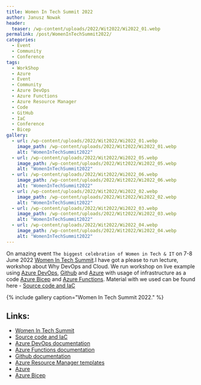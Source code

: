 ```yaml
---
title: Women In Tech Summit 2022
author: Janusz Nowak
header:
  teaser: /wp-content/uploads/2022/Wit2022/Wi2022_01.webp
permalink: /post/WomenInTechSummit2022/
categories:
  - Event
  - Community
  - Conference
tags:
  - WorkShop
  - Azure
  - Event
  - Community
  - Azure DevOps
  - Azure Functions
  - Azure Resource Manager
  - Code
  - GitHub
  - IaC
  - Conference
  - Bicep
gallery:
  - url: /wp-content/uploads/2022/Wit2022/Wi2022_01.webp
    image_path: /wp-content/uploads/2022/Wit2022/Wi2022_01.webp
    alt: "WomenInTechSummit2022"
  - url: /wp-content/uploads/2022/Wit2022/Wi2022_05.webp
    image_path: /wp-content/uploads/2022/Wit2022/Wi2022_05.webp
    alt: "WomenInTechSummit2022"
  - url: /wp-content/uploads/2022/Wit2022/Wi2022_06.webp
    image_path: /wp-content/uploads/2022/Wit2022/Wi2022_06.webp
    alt: "WomenInTechSummit2022"
  - url: /wp-content/uploads/2022/Wit2022/Wi2022_02.webp
    image_path: /wp-content/uploads/2022/Wit2022/Wi2022_02.webp
    alt: "WomenInTechSummit2022"
  - url: /wp-content/uploads/2022/Wit2022/Wi2022_03.webp
    image_path: /wp-content/uploads/2022/Wit2022/Wi2022_03.webp
    alt: "WomenInTechSummit2022"
  - url: /wp-content/uploads/2022/Wit2022/Wi2022_04.webp
    image_path: /wp-content/uploads/2022/Wit2022/Wi2022_04.webp
    alt: "WomenInTechSummit2022"
---
```


On amazing event `The biggest celebration of Women in Tech & IT` on 7-8 June 2022 [Women In Tech Summit](https://womenintechsummit.pl/).I have got a please to run lecture, workshop about Why DevOps and Cloud. We run workshop on live example using [Azure DevOps](https://azure.microsoft.com/pl-pl/services/devops/), [Github](https://github.com/) and [Azure](https://azure.microsoft.com/) with usage of infrastructure as a code [Azure Bicep](https://docs.microsoft.com/en-us/azure/azure-resource-manager/bicep/overview?tabs=bicep) and [Azure Functions](https://azure.microsoft.com/en-us/services/functions). Material with we used can be found here - [Source code and IaC](https://github.com/JanuszNowak/janono.demo.WomenInTechSummit2022)

{% include gallery caption="Women In Tech Summit 2022." %}

## Links:

- [Women In Tech Summit](https://womenintechsummit.pl/)
- [Source code and IaC](https://github.com/JanuszNowak/janono.demo.WomenInTechSummit2022)
- [Azure DevOps documentation](https://docs.microsoft.com/en-us/azure/devops/?view=azure-devops)
- [Azure Functions documentation](https://docs.microsoft.com/en-gb/azure/azure-functions/)
- [Github documentation](https://docs.github.com/en)
- [Azure Resource Manager templates](https://docs.microsoft.com/en-us/azure/azure-resource-manager/templates/)
- [Azure](https://azure.microsoft.com/en-us/)
- [Azure Bicep](https://docs.microsoft.com/en-us/azure/azure-resource-manager/bicep/overview?tabs=bicep)
